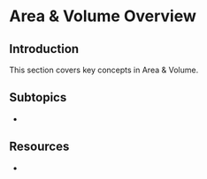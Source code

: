 # Area & Volume Overview

## Introduction

This section covers key concepts in Area & Volume.

## Subtopics

- 

## Resources

- 

